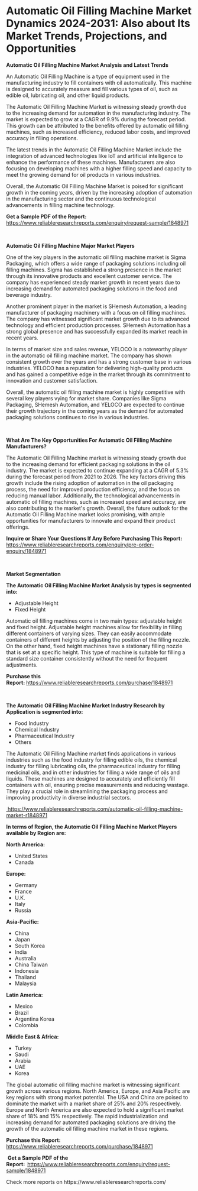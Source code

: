 <p><h1>Automatic Oil Filling Machine Market Dynamics 2024-2031: Also about Its Market Trends, Projections, and Opportunities</h1></p><p><strong>Automatic Oil Filling Machine Market Analysis and Latest Trends</strong></p>
<p><p>An Automatic Oil Filling Machine is a type of equipment used in the manufacturing industry to fill containers with oil automatically. This machine is designed to accurately measure and fill various types of oil, such as edible oil, lubricating oil, and other liquid products. </p><p>The Automatic Oil Filling Machine Market is witnessing steady growth due to the increasing demand for automation in the manufacturing industry. The market is expected to grow at a CAGR of 9.9% during the forecast period. This growth can be attributed to the benefits offered by automatic oil filling machines, such as increased efficiency, reduced labor costs, and improved accuracy in filling operations.</p><p>The latest trends in the Automatic Oil Filling Machine Market include the integration of advanced technologies like IoT and artificial intelligence to enhance the performance of these machines. Manufacturers are also focusing on developing machines with a higher filling speed and capacity to meet the growing demand for oil products in various industries.</p><p>Overall, the Automatic Oil Filling Machine Market is poised for significant growth in the coming years, driven by the increasing adoption of automation in the manufacturing sector and the continuous technological advancements in filling machine technology.</p></p>
<p><strong>Get a Sample PDF of the Report:&nbsp;</strong> <a href="https://www.reliableresearchreports.com/enquiry/request-sample/1848971">https://www.reliableresearchreports.com/enquiry/request-sample/1848971</a></p>
<p>&nbsp;</p>
<p><strong>Automatic Oil Filling Machine Major Market Players</strong></p>
<p><p>One of the key players in the automatic oil filling machine market is Sigma Packaging, which offers a wide range of packaging solutions including oil filling machines. Sigma has established a strong presence in the market through its innovative products and excellent customer service. The company has experienced steady market growth in recent years due to increasing demand for automated packaging solutions in the food and beverage industry.</p><p>Another prominent player in the market is SHemesh Automation, a leading manufacturer of packaging machinery with a focus on oil filling machines. The company has witnessed significant market growth due to its advanced technology and efficient production processes. SHemesh Automation has a strong global presence and has successfully expanded its market reach in recent years.</p><p>In terms of market size and sales revenue, YELOCO is a noteworthy player in the automatic oil filling machine market. The company has shown consistent growth over the years and has a strong customer base in various industries. YELOCO has a reputation for delivering high-quality products and has gained a competitive edge in the market through its commitment to innovation and customer satisfaction.</p><p>Overall, the automatic oil filling machine market is highly competitive with several key players vying for market share. Companies like Sigma Packaging, SHemesh Automation, and YELOCO are expected to continue their growth trajectory in the coming years as the demand for automated packaging solutions continues to rise in various industries.</p></p>
<p>&nbsp;</p>
<p><strong>What Are The Key Opportunities For Automatic Oil Filling Machine Manufacturers?</strong></p>
<p><p>The Automatic Oil Filling Machine market is witnessing steady growth due to the increasing demand for efficient packaging solutions in the oil industry. The market is expected to continue expanding at a CAGR of 5.3% during the forecast period from 2021 to 2026. The key factors driving this growth include the rising adoption of automation in the oil packaging process, the need for improved production efficiency, and the focus on reducing manual labor. Additionally, the technological advancements in automatic oil filling machines, such as increased speed and accuracy, are also contributing to the market's growth. Overall, the future outlook for the Automatic Oil Filling Machine market looks promising, with ample opportunities for manufacturers to innovate and expand their product offerings.</p></p>
<p><strong>Inquire or Share Your Questions If Any Before Purchasing This Report:</strong> <a href="https://www.reliableresearchreports.com/enquiry/pre-order-enquiry/1848971">https://www.reliableresearchreports.com/enquiry/pre-order-enquiry/1848971</a></p>
<p>&nbsp;</p>
<p><strong>Market Segmentation</strong></p>
<p><strong>The Automatic Oil Filling Machine Market Analysis by types is segmented into:</strong></p>
<p><ul><li>Adjustable Height</li><li>Fixed Height</li></ul></p>
<p><p>Automatic oil filling machines come in two main types: adjustable height and fixed height. Adjustable height machines allow for flexibility in filling different containers of varying sizes. They can easily accommodate containers of different heights by adjusting the position of the filling nozzle. On the other hand, fixed height machines have a stationary filling nozzle that is set at a specific height. This type of machine is suitable for filling a standard size container consistently without the need for frequent adjustments.</p></p>
<p><strong>Purchase this Report:&nbsp;</strong><a href="https://www.reliableresearchreports.com/purchase/1848971">https://www.reliableresearchreports.com/purchase/1848971</a></p>
<p>&nbsp;</p>
<p><strong>The Automatic Oil Filling Machine Market Industry Research by Application is segmented into:</strong></p>
<p><ul><li>Food Industry</li><li>Chemical Industry</li><li>Pharmaceutical Industry</li><li>Others</li></ul></p>
<p><p>The Automatic Oil Filling Machine market finds applications in various industries such as the food industry for filling edible oils, the chemical industry for filling lubricating oils, the pharmaceutical industry for filling medicinal oils, and in other industries for filling a wide range of oils and liquids. These machines are designed to accurately and efficiently fill containers with oil, ensuring precise measurements and reducing wastage. They play a crucial role in streamlining the packaging process and improving productivity in diverse industrial sectors.</p></p>
<p><a href="https://www.reliableresearchreports.com/automatic-oil-filling-machine-market-r1848971">&nbsp;https://www.reliableresearchreports.com/automatic-oil-filling-machine-market-r1848971</a></p>
<p><strong>In terms of Region, the Automatic Oil Filling Machine Market Players available by Region are:</strong></p>
<p>
    <p> <strong> North America: </strong>
        <ul>
            <li>United States</li>
            <li>Canada</li>
        </ul>
        </p> 
    <p> <strong> Europe: </strong>
        <ul>
            <li>Germany</li>
            <li>France</li>
            <li>U.K.</li>
            <li>Italy</li>
            <li>Russia</li>
        </ul>
        </p> 
    <p> <strong> Asia-Pacific: </strong>
        <ul>
            <li>China</li>
            <li>Japan</li>
            <li>South Korea</li>
            <li>India</li>
            <li>Australia</li>
            <li>China Taiwan</li>
            <li>Indonesia</li>
            <li>Thailand</li>
            <li>Malaysia</li>
        </ul>
        </p> 
    <p> <strong> Latin America: </strong>
        <ul>
            <li>Mexico</li>
            <li>Brazil</li>
            <li>Argentina Korea</li>
            <li>Colombia</li>
        </ul>
        </p> 
    <p> <strong> Middle East & Africa: </strong>
        <ul>
            <li>Turkey</li>
            <li>Saudi</li>
            <li>Arabia</li>
            <li>UAE</li>
            <li>Korea</li>
        </ul>
    </p>
    </p>
<p><p>The global automatic oil filling machine market is witnessing significant growth across various regions. North America, Europe, and Asia Pacific are key regions with strong market potential. The USA and China are poised to dominate the market with a market share of 25% and 20% respectively. Europe and North America are also expected to hold a significant market share of 18% and 15% respectively. The rapid industrialization and increasing demand for automated packaging solutions are driving the growth of the automatic oil filling machine market in these regions.</p></p>
<p><strong>Purchase this Report: </strong><a href="https://www.reliableresearchreports.com/purchase/1848971">https://www.reliableresearchreports.com/purchase/1848971</a></p>
<p>&nbsp;<strong>Get a Sample PDF of the Report:&nbsp;&nbsp;</strong><a href="https://www.reliableresearchreports.com/enquiry/request-sample/1848971">https://www.reliableresearchreports.com/enquiry/request-sample/1848971</a></p>
<p><strong></strong></p>
<p>Check more reports on https://www.reliableresearchreports.com/</p>
